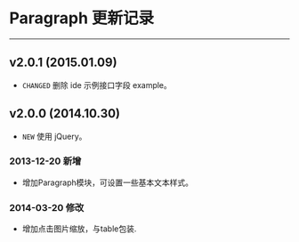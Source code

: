 # Paragraph 更新记录
---

## v2.0.1 (2015.01.09)

- `CHANGED` 删除 ide 示例接口字段 example。

## v2.0.0 (2014.10.30)

- `NEW` 使用 jQuery。

### 2013-12-20 新增

- 增加Paragraph模块，可设置一些基本文本样式。

### 2014-03-20 修改

- 增加点击图片缩放，与table包装.
